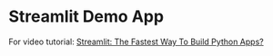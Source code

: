 # Streamlit Demo App

For video tutorial: [Streamlit: The Fastest Way To Build Python Apps?](https://www.youtube.com/watch?v=D0D4Pa22iG0&lc=Ugz_mHQgRHlnn1BJqlx4AaABAg)
